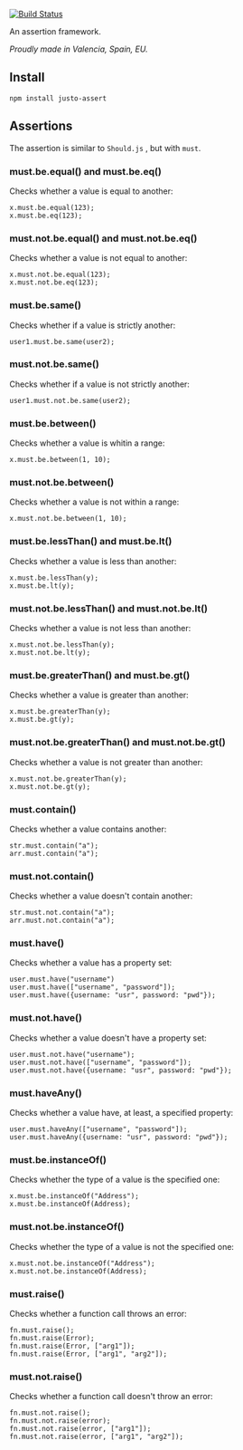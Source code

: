 [![Build Status](https://travis-ci.org/JustoJS/justo-assert.svg)](https://travis-ci.org/JustoJS/justo-assert)

An assertion framework.

*Proudly made in Valencia, Spain, EU.*

## Install

`npm install justo-assert`

## Assertions

The assertion is similar to `Should.js` , but with `must`.

### must.be.equal() and must.be.eq()

Checks whether a value is equal to another:

```
x.must.be.equal(123);
x.must.be.eq(123);
```

### must.not.be.equal() and must.not.be.eq()

Checks whether a value is not equal to another:

```
x.must.not.be.equal(123);
x.must.not.be.eq(123);
```

### must.be.same()

Checks whether if a value is strictly another:

```
user1.must.be.same(user2);
```

### must.not.be.same()

Checks whether if a value is not strictly another:

```
user1.must.not.be.same(user2);
```

### must.be.between()

Checks whether a value is whitin a range:

```
x.must.be.between(1, 10);
```

### must.not.be.between()

Checks whether a value is not within a range:

```
x.must.not.be.between(1, 10);
```

### must.be.lessThan() and must.be.lt()

Checks whether a value is less than another:

```
x.must.be.lessThan(y);
x.must.be.lt(y);
```

### must.not.be.lessThan() and must.not.be.lt()

Checks whether a value is not less than another:

```
x.must.not.be.lessThan(y);
x.must.not.be.lt(y);
```

### must.be.greaterThan() and must.be.gt()

Checks whether a value is greater than another:

```
x.must.be.greaterThan(y);
x.must.be.gt(y);
```

### must.not.be.greaterThan() and must.not.be.gt()

Checks whether a value is not greater than another:

```
x.must.not.be.greaterThan(y);
x.must.not.be.gt(y);
```

### must.contain()

Checks whether a value contains another:

```
str.must.contain("a");
arr.must.contain("a");
```

### must.not.contain()

Checks whether a value doesn't contain another:

```
str.must.not.contain("a");
arr.must.not.contain("a");
```

### must.have()

Checks whether a value has a property set:

```
user.must.have("username")
user.must.have(["username", "password"]);
user.must.have({username: "usr", password: "pwd"});
```

### must.not.have()

Checks whether a value doesn't have a property set:

```
user.must.not.have("username");
user.must.not.have(["username", "password"]);
user.must.not.have({username: "usr", password: "pwd"});
```

### must.haveAny()

Checks whether a value have, at least, a specified property:

```
user.must.haveAny(["username", "password"]);
user.must.haveAny({username: "usr", password: "pwd"});
```

### must.be.instanceOf()

Checks whether the type of a value is the specified one:

```
x.must.be.instanceOf("Address");
x.must.be.instanceOf(Address);
```

### must.not.be.instanceOf()

Checks whether the type of a value is not the specified one:

```
x.must.not.be.instanceOf("Address");
x.must.not.be.instanceOf(Address);
```

### must.raise()

Checks whether a function call throws an error:

```
fn.must.raise();
fn.must.raise(Error);
fn.must.raise(Error, ["arg1"]);
fn.must.raise(Error, ["arg1", "arg2"]);
```

### must.not.raise()

Checks whether a function call doesn't throw an error:

```
fn.must.not.raise();
fn.must.not.raise(error);
fn.must.not.raise(error, ["arg1"]);
fn.must.not.raise(error, ["arg1", "arg2"]);
```
